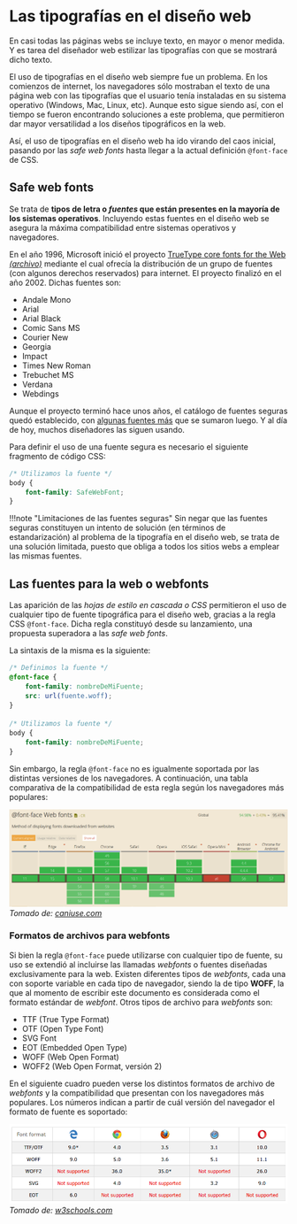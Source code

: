 # Las tipografías en el diseño web
En casi todas las páginas webs se incluye texto, en mayor o menor medida. Y es tarea del diseñador web estilizar las tipografías con que se mostrará dicho texto. 

El uso de tipografías en el diseño web siempre fue un problema. En los comienzos de internet, los navegadores sólo mostraban el texto de una página web con las tipografías que el usuario tenía instaladas en su sistema operativo (Windows, Mac, Linux, etc). Aunque esto sigue siendo así, con el tiempo se fueron encontrando soluciones a este problema, que permitieron dar mayor versatilidad a los diseños tipográficos en la web. 

Así, el uso de tipografías en el diseño web ha ido virando del caos inicial, pasando por las _safe web fonts_ hasta llegar a la actual definición `@font-face` de CSS. 

## Safe web fonts
Se trata de **tipos de letra o _fuentes_ que están presentes en la mayoría de los sistemas operativos**. Incluyendo estas fuentes en el diseño web se asegura la máxima compatibilidad entre sistemas operativos y navegadores. 

En el año 1996, Microsoft inició el proyecto [TrueType core fonts for the Web _(archivo)_](https://web.archive.org/web/20020124085641/http://www.microsoft.com/typography/fontpack/default.htm) mediante el cual ofrecía la distribución de un grupo de fuentes (con algunos derechos reservados) para internet. El proyecto finalizó en el año 2002. Dichas fuentes son:

* Andale Mono
* Arial
* Arial Black
* Comic Sans MS
* Courier New
* Georgia
* Impact
* Times New Roman
* Trebuchet MS
* Verdana
* Webdings

Aunque el proyecto terminó hace unos años, el catálogo de fuentes seguras quedó establecido, con [algunas fuentes más](https://www.w3schools.com/cssref/css_websafe_fonts.asp) que se sumaron luego. Y al día de hoy, muchos diseñadores las siguen usando. 

Para definir el uso de una fuente segura es necesario el siguiente fragmento de código CSS: 

```css
/* Utilizamos la fuente */
body {
	font-family: SafeWebFont;
}
```

!!!note "Limitaciones de las fuentes seguras"
		Sin negar que las fuentes seguras constituyen un intento de solución (en términos de estandarización) al problema de la tipografía en el diseño web, se trata de una solución limitada, puesto que obliga a todos los sitios webs a emplear las mismas fuentes. 


## Las fuentes para la web o webfonts
Las aparición de las _hojas de estilo en cascada o CSS_ permitieron el uso de cualquier tipo de fuente tipográfica para el diseño web, gracias a la regla CSS `@font-face`. Dicha regla constituyó desde su lanzamiento, una propuesta superadora a las _safe web fonts_. 

La sintaxis de la misma es la siguiente: 

```css
/* Definimos la fuente */
@font-face {
	font-family: nombreDeMiFuente;
	src: url(fuente.woff);
}

/* Utilizamos la fuente */
body {
	font-family: nombreDeMiFuente;
}
```

Sin embargo, la regla `@font-face` no es igualmente soportada por las distintas versiones de los navegadores.  A continuación, una tabla comparativa de la compatibilidad de esta regla según los navegadores más populares: 

![@font-face | Soporte de los navegadores](imgFuentes/fontFaceCiu.png)
_Tomado de: [caniuse.com](https://caniuse.com/#feat=fontface)_

### Formatos de archivos para webfonts
Si bien la regla `@font-face` puede utilizarse con cualquier tipo de fuente, su uso se extendió al incluirse las llamadas _webfonts_ o fuentes diseñadas exclusivamente para la web. Existen diferentes tipos de _webfonts_, cada una con soporte variable en cada tipo de navegador, siendo la de tipo **WOFF**, la que al momento de escribir este documento es considerada como el formato estándar de _webfont_. Otros tipos de archivo para _webfonts_ son: 

* TTF (True Type Format)
* OTF (Open Type Font)
* SVG Font
* EOT (Embedded Open Type)
* WOFF (Web Open Format)
* WOFF2 (Web Open Format, versión 2)

En el siguiente cuadro pueden verse los distintos formatos de archivo de _webfonts_ y la compatibilidad que presentan con los navegadores más populares. Los números indican a partir de cuál versión del navegador el formato de fuente es soportado: 

![Tipos de letra | Soporte de los navegadores](imgFuentes/fontFaceBrowserSupport.png)
_Tomado de: [w3schools.com](https://www.w3schools.com/css/css3_fonts.asp)_